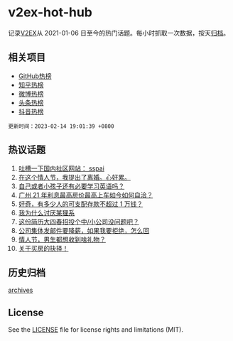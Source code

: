 # v2ex-hot-hub

 记录[V2EX](https://www.v2ex.com/)从 2021-01-06 日至今的热门话题。每小时抓取一次数据，按天[归档](archives)。
 
 ## 相关项目

- [GitHub热榜](https://github.com/it985/github-hot-hub)
- [知乎热榜](https://github.com/it985/zhihu-hot-hub)
- [微博热榜](https://github.com/it985/weibo-hot-hub)
- [头条热榜](https://github.com/it985/toutiao-hot-hub)
- [抖音热榜](https://github.com/it985/douyin-hot-hub)


 `更新时间：2023-02-14 19:01:39 +0800`

## 热议话题

1. [吐槽一下国内社区网站： sspai](https://www.v2ex.com/t/915913)
1. [在这个情人节，我提出了离婚。心好累。](https://www.v2ex.com/t/916027)
1. [自己或者小孩子还有必要学习英语吗？](https://www.v2ex.com/t/915886)
1. [广州 21 年利息最高房价最高上车如今如何自洽？](https://www.v2ex.com/t/915892)
1. [好奇，有多少人的可支配存款不超过 1 万钱？](https://www.v2ex.com/t/915875)
1. [我为什么讨厌某狸系](https://www.v2ex.com/t/915922)
1. [这份简历大四春招投个中/小公司没问题吧？](https://www.v2ex.com/t/915821)
1. [公司集体发邮件要降薪，如果我要拒绝，怎么回](https://www.v2ex.com/t/916000)
1. [情人节，男生都想收到啥礼物？](https://www.v2ex.com/t/915825)
1. [关于买房的抉择！](https://www.v2ex.com/t/915911)

## 历史归档

[archives](archives)

## License

See the [LICENSE](LICENSE) file for license rights and limitations (MIT).
